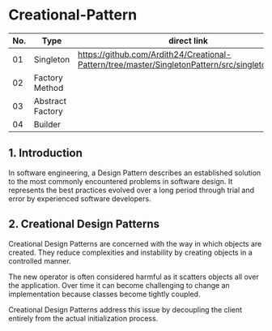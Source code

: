 # Creational-Pattern

No. | Type | direct link
------------ | ------------- | -------------
01 | Singleton | https://github.com/Ardith24/Creational-Pattern/tree/master/SingletonPattern/src/singletonpattern
02 | Factory Method |
03 | Abstract Factory |
04 | Builder |

## 1. Introduction
In software engineering, a Design Pattern describes an established solution to the most commonly encountered problems in software design. It represents the best practices evolved over a long period through trial and error by experienced software developers.

## 2. Creational Design Patterns
Creational Design Patterns are concerned with the way in which objects are created. They reduce complexities and instability by creating objects in a controlled manner.

The new operator is often considered harmful as it scatters objects all over the application. Over time it can become challenging to change an implementation because classes become tightly coupled.

Creational Design Patterns address this issue by decoupling the client entirely from the actual initialization process.
